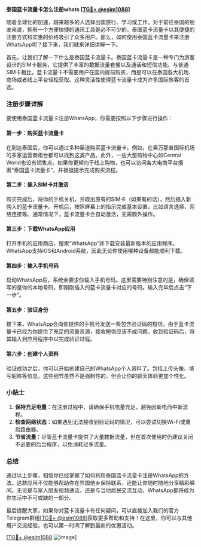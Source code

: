 **泰国蓝卡流量卡怎么注册whats [[TG💪+ @esim1088](https://t.me/s/esim1088)]**

随着全球化的加速，越来越多的人选择出国旅行、学习或工作。对于前往泰国的朋友来说，拥有一个方便快捷的通讯工具是必不可少的。泰国蓝卡流量卡以其便捷的注册方式和实惠的价格吸引了众多用户。那么，如何使用泰国蓝卡流量卡来注册WhatsApp呢？接下来，我们就来详细讲解一下。

首先，让我们了解一下什么是泰国蓝卡流量卡。泰国蓝卡流量卡是一种专门为游客设计的SIM卡服务，它提供了丰富的数据流量套餐以及通话和短信功能。与普通SIM卡相比，蓝卡流量卡不需要用户在国内提前购买，而是可以在泰国各大机场、商场或者线上平台轻松获取。这种灵活性使得蓝卡流量卡成为许多国际旅客的首选。

### 注册步骤详解

要使用泰国蓝卡流量卡注册WhatsApp，你需要按照以下步骤进行操作：

#### 第一步：购买蓝卡流量卡
在到达泰国后，你可以通过多种渠道购买蓝卡流量卡。例如，在素万那普国际机场的多家运营商柜台都可以找到这类产品。此外，一些大型购物中心如Central World也设有销售点。如果你更倾向于线上购物，也可以访问各大电商平台搜索“泰国蓝卡流量卡”，并根据提示完成购买流程。

#### 第二步：插入SIM卡并激活
购买完成后，将你的手机关机，并取出原有的SIM卡（如果有的话），然后插入新购入的蓝卡流量卡。开机后，按照屏幕上的指示完成基本设置，比如语言选择、网络连接等。通常情况下，蓝卡流量卡会自动激活，无需额外操作。

#### 第三步：下载WhatsApp应用
打开手机的应用商店，搜索“WhatsApp”并下载安装最新版本的应用程序。WhatsApp支持iOS和Android系统，因此无论你使用哪种设备都能顺利下载。

#### 第四步：输入手机号码
启动WhatsApp后，系统会要求你输入手机号码。这里需要特别注意的是，确保填写的是你的本地号码，即刚刚插入的蓝卡流量卡对应的号码。输入完毕后点击“下一步”。

#### 第五步：验证身份
接下来，WhatsApp会向你提供的手机号发送一条包含验证码的短信。由于蓝卡流量卡已经为你提供了充足的流量资源，接收短信应该不成问题。收到验证码后，将其输入到应用程序中以完成验证过程。

#### 第六步：创建个人资料
验证成功之后，你可以开始创建自己的WhatsApp个人资料了。包括上传头像、填写昵称等信息。这些细节虽然不是强制性的，但会让你的聊天体验更加个性化。

### 小贴士

1. **保持充足电量**：在注册过程中，请确保手机电量充足，避免因断电而中断流程。
2. **检查网络状态**：如果遇到无法接收到验证码的情况，可以尝试切换Wi-Fi或重启路由器。
3. **节省流量**：尽管蓝卡流量卡提供了大量数据流量，但在首次使用时仍建议关闭不必要的后台程序，以免消耗过多流量。

### 总结

通过以上步骤，相信你已经掌握了如何利用泰国蓝卡流量卡注册WhatsApp的方法。这款应用不仅能够帮助你在异国他乡保持联系，还能让你随时随地分享精彩瞬间。无论是与家人朋友视频通话，还是与当地居民交流互动，WhatsApp都将成为你生活中不可或缺的一部分。

最后提醒大家，如果你对蓝卡流量卡有任何疑问，可以直接加入我们的官方Telegram群组[[TG💪+ @esim1088](https://t.me/s/esim1088)]获取更多帮助和支持！在这里，你可以与其他用户交流经验，也可以第一时间了解到最新的优惠活动。

[[TG💪+ @esim1088](https://t.me/s/esim1088) ![Image](https://i.postimg.cc/4NQfJmqS/Snipaste-2025-05-13-00-14-12.png)]